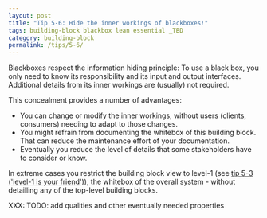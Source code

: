 ```yaml
---
layout: post
title: "Tip 5-6: Hide the inner workings of blackboxes!"
tags: building-block blackbox lean essential _TBD
category: building-block
permalink: /tips/5-6/
---
```


Blackboxes respect the information hiding principle: To use a black box,
you only need to know its responsibility and its input and output interfaces.
Additional details from its inner workings are (usually) not required.

This concealment provides a number of advantages:

* You can change or modify the inner workings, without users (clients, consumers)
needing to adapt to those changes.
* You might refrain from documenting the whitebox of this building block.
That can reduce the maintenance effort of your documentation.
* Eventually you reduce the level of details that some stakeholders have to consider
or know.

In extreme cases you restrict the building block view to level-1
(see [tip 5-3 ('level-1 is your friend')](/tips/5-3)),
the whitebox of the overall system - without detailling any of the
top-level building blocks.


XXX: TODO: add qualities and other eventually needed properties

